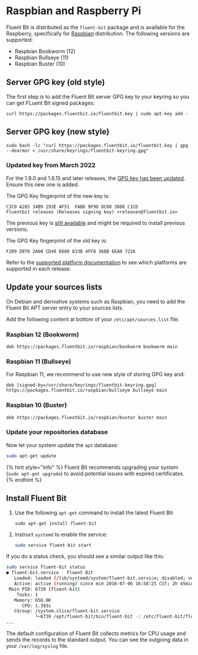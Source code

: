 # Raspbian and Raspberry Pi

Fluent Bit is distributed as the `fluent-bit` package and is available for the
Raspberry, specifically for [Raspbian](http://raspbian.org) distribution. The
following versions are supported:

* Raspbian Bookworm (12)
* Raspbian Bullseye (11)
* Raspbian Buster (10)

## Server GPG key (old style)

The first step is to add the Fluent Bit server GPG key to your keyring so you
can get FLuent Bit signed packages:

```shell
curl https://packages.fluentbit.io/fluentbit.key | sudo apt-key add -
```

## Server GPG key (new style)

```text
sudo bash -lc "curl https://packages.fluentbit.io/fluentbit.key | gpg --dearmor > /usr/share/keyrings/fluentbit-keyring.gpg"
```

### Updated key from March 2022

For the 1.9.0 and 1.8.15 and later releases, the
[GPG key has been updated](https://packages.fluentbit.io/fluentbit.key). Ensure
this new one is added.

The GPG Key fingerprint of the new key is:

```text
C3C0 A285 34B9 293E AF51  FABD 9F9D DC08 3888 C1CD
Fluentbit releases (Releases signing key) <releases@fluentbit.io>
```

The previous key is [still available](https://packages.fluentbit.io/fluentbit-legacy.key)
and might be required to install previous versions.

The GPG Key fingerprint of the old key is:

```text
F209 D876 2A60 CD49 E680 633B 4FF8 368B 6EA0 722A
```

Refer to the [supported platform documentation](./../supported-platforms.md) to see
which platforms are supported in each release.

## Update your sources lists

On Debian and derivative systems such as Raspbian, you need to add the Fluent Bit
APT server entry to your sources lists.

Add the following content at bottom of your `/etc/apt/sources.list` file.

### Raspbian 12 (Bookworm)

```text
deb https://packages.fluentbit.io/raspbian/bookworm bookworm main
```

### Raspbian 11 (Bullseye)

For Raspbian 11, we recommend to use new style of storing GPG key and:

```text
deb [signed-by=/usr/share/keyrings/fluentbit-keyring.gpg] https://packages.fluentbit.io/raspbian/bullseye bullseye main
```

### Raspbian 10 (Buster)

```text
deb https://packages.fluentbit.io/raspbian/buster buster main
```

### Update your repositories database

Now let your system update the `apt` database:

```bash
sudo apt-get update
```

{% hint style="info" %}
Fluent Bit recommends upgrading your system (`sudo apt-get upgrade`) to avoid
potential issues with expired certificates.
{% endhint %}

## Install Fluent Bit

1. Use the following `apt-get` command to install the latest Fluent Bit:

   ```shell
   sudo apt-get install fluent-bit
   ```

1. Instruct `systemd` to enable the service:

   ```bash
   sudo service fluent-bit start
   ```

If you do a status check, you should see a similar output like this:

```bash
sudo service fluent-bit status
● fluent-bit.service - Fluent Bit
   Loaded: loaded (/lib/systemd/system/fluent-bit.service; disabled; vendor preset: enabled)
   Active: active (running) since mié 2016-07-06 16:58:25 CST; 2h 45min ago
 Main PID: 6739 (fluent-bit)
    Tasks: 1
   Memory: 656.0K
      CPU: 1.393s
   CGroup: /system.slice/fluent-bit.service
           └─6739 /opt/fluent-bit/bin/fluent-bit -c /etc/fluent-bit/fluent-bit.conf
...
```

The default configuration of Fluent Bit collects metrics for CPU usage and
sends the records to the standard output. You can see the outgoing data in your
`/var/log/syslog` file.
